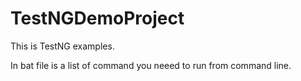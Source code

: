 # TestNGDemoProject
This is TestNG examples. 

In bat file is a list of command you neeed to run from command line.
